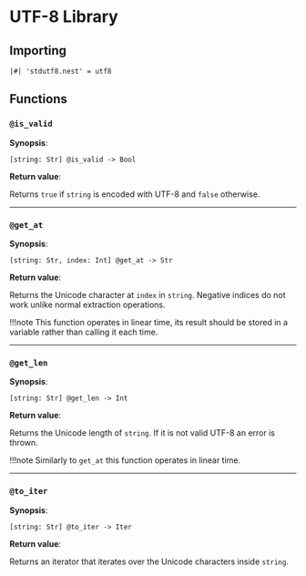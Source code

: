# UTF-8 Library

## Importing

```nest
|#| 'stdutf8.nest' = utf8
```

## Functions

### `@is_valid`

**Synopsis**:

`[string: Str] @is_valid -> Bool`

**Return value**:

Returns `true` if `string` is encoded with UTF-8 and `false` otherwise.

---

### `@get_at`

**Synopsis**:

`[string: Str, index: Int] @get_at -> Str`

**Return value**:

Returns the Unicode character at `index` in `string`. Negative indices do not
work unlike normal extraction operations.

!!!note
    This function operates in linear time, its result should be stored in
    a variable rather than calling it each time.

---

### `@get_len`

**Synopsis**:

`[string: Str] @get_len -> Int`

**Return value**:

Returns the Unicode length of `string`. If it is not valid UTF-8 an error is
thrown.

!!!note
    Similarly to `get_at` this function operates in linear time.

---

### `@to_iter`

**Synopsis**:

`[string: Str] @to_iter -> Iter`

**Return value**:

Returns an iterator that iterates over the Unicode characters inside `string`.
